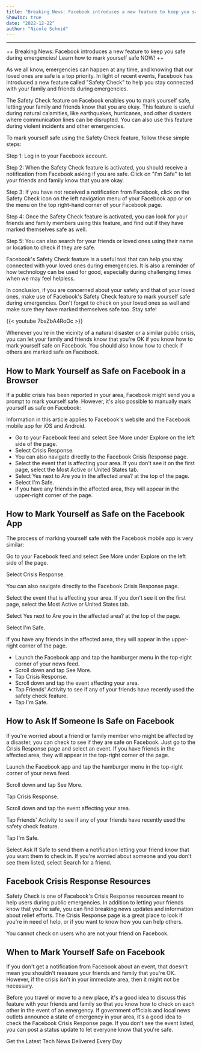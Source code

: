 ```yaml
---
title: "Breaking News: Facebook introduces a new feature to keep you safe during emergencies! Learn how to mark yourself safe NOW!"
ShowToc: true 
date: "2022-12-22"
author: "Nicole Schmid"
---
```

*****
++ Breaking News: Facebook introduces a new feature to keep you safe during emergencies! Learn how to mark yourself safe NOW! ++

As we all know, emergencies can happen at any time, and knowing that our loved ones are safe is a top priority. In light of recent events, Facebook has introduced a new feature called "Safety Check" to help you stay connected with your family and friends during emergencies.

The Safety Check feature on Facebook enables you to mark yourself safe, letting your family and friends know that you are okay. This feature is useful during natural calamities, like earthquakes, hurricanes, and other disasters where communication lines can be disrupted. You can also use this feature during violent incidents and other emergencies.

To mark yourself safe using the Safety Check feature, follow these simple steps:

Step 1: Log in to your Facebook account.

Step 2: When the Safety Check feature is activated, you should receive a notification from Facebook asking if you are safe. Click on "I'm Safe" to let your friends and family know that you are okay.

Step 3: If you have not received a notification from Facebook, click on the Safety Check icon on the left navigation menu of your Facebook app or on the menu on the top right-hand corner of your Facebook page.

Step 4: Once the Safety Check feature is activated, you can look for your friends and family members using this feature, and find out if they have marked themselves safe as well.

Step 5: You can also search for your friends or loved ones using their name or location to check if they are safe.

Facebook's Safety Check feature is a useful tool that can help you stay connected with your loved ones during emergencies. It is also a reminder of how technology can be used for good, especially during challenging times when we may feel helpless.

In conclusion, if you are concerned about your safety and that of your loved ones, make use of Facebook's Safety Check feature to mark yourself safe during emergencies. Don't forget to check on your loved ones as well and make sure they have marked themselves safe too. Stay safe!

{{< youtube 7bsZbA4RoOc >}} 




Whenever you're in the vicinity of a natural disaster or a similar public crisis, you can let your family and friends know that you're OK if you know how to mark yourself safe on Facebook. You should also know how to check if others are marked safe on Facebook.

 
##   How to Mark Yourself as Safe on Facebook in a Browser  
 

If a public crisis has been reported in your area, Facebook might send you a prompt to mark yourself safe. However, it's also possible to manually mark yourself as safe on Facebook:

 
Information in this article applies to Facebook's website and the Facebook mobile app for iOS and Android.
 
- Go to your Facebook feed and select See More under Explore on the left side of the page.
 - Select Crisis Response.
 - You can also navigate directly to the Facebook Crisis Response page.
 - Select the event that is affecting your area. If you don't see it on the first page, select the Most Active or United States tab.
 - Select Yes next to Are you in the affected area? at the top of the page.
 - Select I'm Safe.
 - If you have any friends in the affected area, they will appear in the upper-right corner of the page.

 
##   How to Mark Yourself as Safe on the Facebook App  
 

The process of marking yourself safe with the Facebook mobile app is very similar:

 

Go to your Facebook feed and select See More under Explore on the left side of the page.

 

Select Crisis Response.

 
You can also navigate directly to the Facebook Crisis Response page.
 

Select the event that is affecting your area. If you don't see it on the first page, select the Most Active or United States tab.

 

Select Yes next to Are you in the affected area? at the top of the page.

 

Select I'm Safe.

 
If you have any friends in the affected area, they will appear in the upper-right corner of the page.
 
- Launch the Facebook app and tap the hamburger menu in the top-right corner of your news feed.
 - Scroll down and tap See More.
 - Tap Crisis Response.
 - Scroll down and tap the event affecting your area.
 - Tap Friends' Activity to see if any of your friends have recently used the safety check feature.
 - Tap I'm Safe.

 
##   How to Ask If Someone Is Safe on Facebook  
 

If you're worried about a friend or family member who might be affected by a disaster, you can check to see if they are safe on Facebook. Just go to the Crisis Response page and select an event. If you have friends in the affected area, they will appear in the top-right corner of the page.

 

Launch the Facebook app and tap the hamburger menu in the top-right corner of your news feed.

 

Scroll down and tap See More.

 

Tap Crisis Response.

 

Scroll down and tap the event affecting your area.

 
Tap Friends' Activity to see if any of your friends have recently used the safety check feature.
 

Tap I'm Safe.

 

Select Ask If Safe to send them a notification letting your friend know that you want them to check in. If you're worried about someone and you don't see them listed, select Search for a friend.

 
##   Facebook Crisis Response Resources  
 

Safety Check is one of Facebook's Crisis Response resources meant to help users during public emergencies. In addition to letting your friends know that you're safe, you can find breaking news updates and information about relief efforts. The Crisis Response page is a great place to look if you're in need of help, or if you want to know how you can help others.

 
You cannot check on users who are not your friend on Facebook.
 
##   When to Mark Yourself Safe on Facebook  
 

If you don't get a notification from Facebook about an event, that doesn't mean you shouldn't reassure your friends and family that you're OK. However, if the crisis isn't in your immediate area, then it might not be necessary.

 

Before you travel or move to a new place, it's a good idea to discuss this feature with your friends and family so that you know how to check on each other in the event of an emergency. If government officials and local news outlets announce a state of emergency in your area, it's a good idea to check the Facebook Crisis Response page. If you don't see the event listed, you can post a status update to let everyone know that you're safe.

 

Get the Latest Tech News Delivered Every Day




